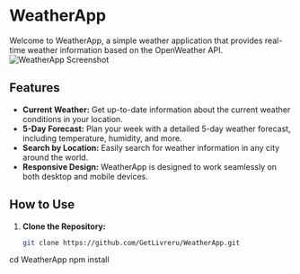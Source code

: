  # WeatherApp

Welcome to WeatherApp, a simple weather application that provides real-time weather information based on the OpenWeather API.
![WeatherApp Screenshot](images/screenshot/weatherapp.png)
## Features

- **Current Weather:** Get up-to-date information about the current weather conditions in your location.
- **5-Day Forecast:** Plan your week with a detailed 5-day weather forecast, including temperature, humidity, and more.
- **Search by Location:** Easily search for weather information in any city around the world.
- **Responsive Design:** WeatherApp is designed to work seamlessly on both desktop and mobile devices.

## How to Use

1. **Clone the Repository:**
   ```bash
   git clone https://github.com/GetLivreru/WeatherApp.git
cd WeatherApp
npm install
